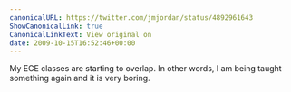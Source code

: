 ```yaml
---
canonicalURL: https://twitter.com/jmjordan/status/4892961643
ShowCanonicalLink: true
CanonicalLinkText: View original on
date: 2009-10-15T16:52:46+00:00
---
```

My ECE classes are starting to overlap. In other words, I am being taught something again and it is very boring.